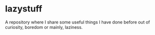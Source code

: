 # lazystuff
A repository where I share some useful things I have done before out of curiosity, boredom or mainly, laziness.
